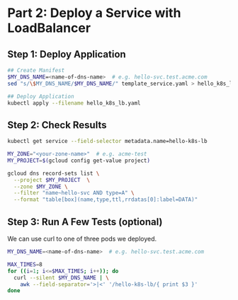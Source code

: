 # Part 2: Deploy a Service with LoadBalancer

## Step 1: Deploy Application

```bash
## Create Manifest
$MY_DNS_NAME=<name-of-dns-name>  # e.g. hello-svc.test.acme.com
sed "s/\$MY_DNS_NAME/$MY_DNS_NAME/" template_service.yaml > hello_k8s_lb.yaml

## Deploy Application
kubectl apply --filename hello_k8s_lb.yaml
``` 

## Step 2: Check Results

```bash
kubectl get service --field-selector metadata.name=hello-k8s-lb

MY_ZONE="<your-zone-name>"  # e.g. acme-test
MY_PROJECT=$(gcloud config get-value project) 

gcloud dns record-sets list \
  --project $MY_PROJECT  \
  --zone $MY_ZONE \
  --filter "name~hello-svc AND type=A" \
  --format "table[box](name,type,ttl,rrdatas[0]:label=DATA)"
```

## Step 3: Run A Few Tests (optional)

We can use curl to one of three pods we deployed.

```bash
MY_DNS_NAME=<name-of-dns-name>  # e.g. hello-svc.test.acme.com

MAX_TIMES=8
for ((i=1; i<=$MAX_TIMES; i++)); do
  curl --silent $MY_DNS_NAME | \
    awk --field-separator='>|<' '/hello-k8s-lb/{ print $3 }' 
done
```
